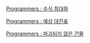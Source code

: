 [Programmers : 수식 최대화](https://github.com/ToLoad/Algorithm/tree/main/Programmers/%EC%88%98%EC%8B%9D%20%EC%B5%9C%EB%8C%80%ED%99%94)

[Programmers : 예상 대진표](https://github.com/ToLoad/Algorithm/tree/main/Programmers/%EC%98%88%EC%83%81%20%EB%8C%80%EC%A7%84%ED%91%9C)

[Programmers : 파괴되지 않은 건물](https://github.com/ToLoad/Algorithm/tree/main/Programmers/%ED%8C%8C%EA%B4%B4%EB%90%98%EC%A7%80%20%EC%95%8A%EC%9D%80%20%EA%B1%B4%EB%AC%BC)
